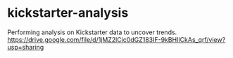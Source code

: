 # kickstarter-analysis
Performing analysis on Kickstarter data to uncover trends.
https://drive.google.com/file/d/1jMZ2lCic0dGZ183IF-9kBHIICkAs_qrf/view?usp=sharing
